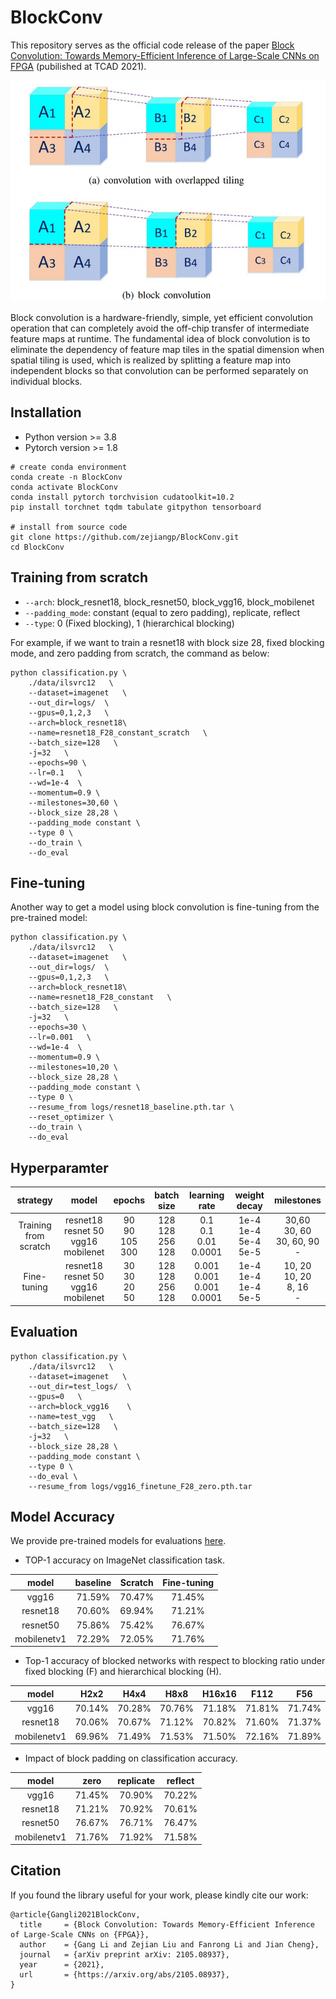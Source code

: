 # BlockConv
This repository serves as the official code release of the paper [Block Convolution: Towards Memory-Efficient Inference of Large-Scale CNNs on FPGA](https://arxiv.org/abs/2105.08937) (pubilished at TCAD 2021).

<div align=center>
<img src=block_convolution.png>
</div>

Block convolution is a hardware-friendly, simple, yet efficient convolution operation that can completely avoid the off-chip transfer of intermediate feature maps at runtime. The fundamental idea of block convolution is to eliminate the dependency of feature map tiles in the spatial dimension when spatial tiling is used, which is realized by splitting a feature map into independent blocks so that convolution can be performed separately on individual blocks.

## Installation

* Python version >= 3.8
* Pytorch version >= 1.8

```
# create conda environment
conda create -n BlockConv 
conda activate BlockConv
conda install pytorch torchvision cudatoolkit=10.2
pip install torchnet tqdm tabulate gitpython tensorboard

# install from source code
git clone https://github.com/zejiangp/BlockConv.git
cd BlockConv
```

## Training from scratch
* `--arch`: block_resnet18, block_resnet50, block_vgg16, block_mobilenet
* `--padding_mode`: constant (equal to zero padding), replicate, reflect
* `--type`: 0 (Fixed blocking), 1 (hierarchical blocking)

For example, if we want to train a resnet18 with block size 28, fixed blocking mode, and zero padding from scratch, the command as below:
```
python classification.py \
    ./data/ilsvrc12   \
    --dataset=imagenet   \
    --out_dir=logs/  \
    --gpus=0,1,2,3   \
    --arch=block_resnet18\
    --name=resnet18_F28_constant_scratch   \
    --batch_size=128   \
    -j=32   \
    --epochs=90 \
    --lr=0.1   \
    --wd=1e-4  \
    --momentum=0.9 \
    --milestones=30,60 \
    --block_size 28,28 \
    --padding_mode constant \
    --type 0 \
    --do_train \
    --do_eval
```

## Fine-tuning 
Another way to get a model using block convolution is  fine-tuning from the pre-trained model:
```
python classification.py \
    ./data/ilsvrc12   \
    --dataset=imagenet   \
    --out_dir=logs/  \
    --gpus=0,1,2,3   \
    --arch=block_resnet18\
    --name=resnet18_F28_constant   \
    --batch_size=128   \
    -j=32   \
    --epochs=30 \
    --lr=0.001   \
    --wd=1e-4  \
    --momentum=0.9 \
    --milestones=10,20 \
    --block_size 28,28 \
    --padding_mode constant \
    --type 0 \
    --resume_from logs/resnet18_baseline.pth.tar \
    --reset_optimizer \
    --do_train \
    --do_eval
```

## Hyperparamter
| strategy | model | epochs | batch size | learning rate | weight decay | milestones |
|:-:|:-:|:-:|:-:|:-:|:-:|:-:|
| Training from scratch | resnet18 <br> resnet 50 <br> vgg16 <br> mobilenet | 90 <br> 90 <br> 105 <br> 300 | 128 <br> 128 <br> 256 <br> 128| 0.1 <br> 0.1 <br> 0.01 <br> 0.0001 | 1e-4 <br> 1e-4 <br> 5e-4 <br> 5e-5 | 30,60 <br> 30, 60 <br> 30, 60, 90 <br> -|
| Fine-tuning | resnet18 <br> resnet 50 <br> vgg16 <br> mobilenet | 30 <br> 30 <br> 20 <br> 50| 128 <br> 128 <br> 256 <br> 128 | 0.001 <br> 0.001 <br> 0.001 <br> 0.0001 | 1e-4 <br> 1e-4 <br> 1e-4 <br> 5e-5 | 10, 20 <br> 10, 20 <br> 8, 16 <br> -|

## Evaluation
```
python classification.py \
    ./data/ilsvrc12   \
    --dataset=imagenet   \
    --out_dir=test_logs/  \
    --gpus=0   \
    --arch=block_vgg16    \
    --name=test_vgg   \
    --batch_size=128   \
    -j=32   \
    --block_size 28,28 \
    --padding_mode constant \
    --type 0 \
    --do_eval \
    --resume_from logs/vgg16_finetune_F28_zero.pth.tar
```

## Model Accuracy
We provide pre-trained models for evaluations [here](https://drive.google.com/drive/folders/1Dnyf9MRA0pZPn6qV_PaywYblb77jbumY?usp=sharing).
* TOP-1 accuracy on ImageNet classification task.

| model | baseline | Scratch | Fine-tuning |
|:-:|:-:|:-:|:-:| 
| vgg16 | 71.59% | 70.47% | 71.45% |
| resnet18 | 70.60% | 69.94% | 71.21% |
| resnet50 | 75.86% | 75.42% | 76.67% |
| mobilenetv1 | 72.29% | 72.05% | 71.76% |

* Top-1 accuracy of blocked networks with respect to blocking ratio under fixed blocking (F) and hierarchical blocking (H).

| model | H2x2 | H4x4 | H8x8 | H16x16 | F112 | F56 | F28 | F14 |
|:-:|:-:|:-:|:-:|:-:|:-:|:-:|:-:|:-:
| vgg16 | 70.14% | 70.28% | 70.76% | 71.18% | 71.81% | 71.74% | 71.45% | 70.48% |
| resnet18 |70.06% | 70.67% | 71.12% | 70.82% | 71.60% | 71.37% | 71.21% | 70.20% |
| mobilenetv1 | 69.96% | 71.49% | 71.53% | 71.50% | 72.16% | 71.89% | 71.76% | 71.13% |

* Impact of block padding on classification accuracy.

| model | zero | replicate | reflect |
|:-:|:-:|:-:|:-:|
| vgg16 | 71.45% | 70.90% | 70.22% |
| resnet18 | 71.21% | 70.92% | 70.61% |
| resnet50 | 76.67% | 76.71% | 76.47% |
| mobilenetv1 | 71.76% | 71.92% | 71.58% |

## Citation
If you found the library useful for your work, please kindly cite our work:
```
@article{Gangli2021BlockConv,
  title     = {Block Convolution: Towards Memory-Efficient Inference of Large-Scale CNNs on {FPGA}},
  author    = {Gang Li and Zejian Liu and Fanrong Li and Jian Cheng},
  journal   = {arXiv preprint arXiv: 2105.08937},
  year      = {2021},
  url       = {https://arxiv.org/abs/2105.08937},
}
```
